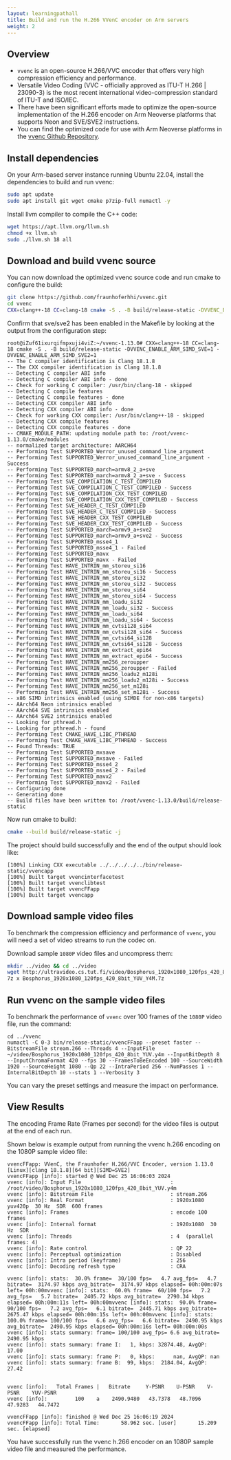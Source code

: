 ```yaml
---
layout: learningpathall
title: Build and run the H.266 VVenC encoder on Arm servers
weight: 2
---
```


## Overview

* `vvenc` is an open-source H.266/VVC encoder that offers very high compression efficiency and performance.
* Versatile Video Coding (VVC - officially approved as ITU-T H.266 | 23090-3) is the most recent international video-compression standard of ITU-T and ISO/IEC.
* There have been significant efforts made to optimize the open-source implementation of the H.266 encoder on Arm Neoverse platforms that supports Neon and SVE/SVE2 instructions.
* You can find the optimized code for use with Arm Neoverse platforms in the [vvenc Github Repository](https://github.com/fraunhoferhhi/vvenc). 

## Install dependencies
On your Arm-based server instance running Ubuntu 22.04, install the dependencies to build and run vvenc:

```bash
sudo apt update
sudo apt install git wget cmake p7zip-full numactl -y
```
Install llvm compiler to compile the C++ code:
```bash
wget https://apt.llvm.org/llvm.sh
chmod +x llvm.sh
sudo ./llvm.sh 18 all
```

## Download and build vvenc source

You can now download the optimized vvenc source code and run cmake to configure the build:

```bash
git clone https://github.com/fraunhoferhhi/vvenc.git
cd vvenc
CXX=clang++-18 CC=clang-18 cmake -S . -B build/release-static -DVVENC_ENABLE_ARM_SIMD_SVE=1 -DVVENC_ENABLE_ARM_SIMD_SVE2=1
```
Confirm that sve/sve2 has been enabled in the Makefile by looking at the output from the configuration step:

```output
root@iZuf61ixurqifmpxuji4viZ:~/vvenc-1.13.0# CXX=clang++-18 CC=clang-18 cmake -S . -B build/release-static -DVVENC_ENABLE_ARM_SIMD_SVE=1 -DVVENC_ENABLE_ARM_SIMD_SVE2=1
-- The C compiler identification is Clang 18.1.8
-- The CXX compiler identification is Clang 18.1.8
-- Detecting C compiler ABI info
-- Detecting C compiler ABI info - done
-- Check for working C compiler: /usr/bin/clang-18 - skipped
-- Detecting C compile features
-- Detecting C compile features - done
-- Detecting CXX compiler ABI info
-- Detecting CXX compiler ABI info - done
-- Check for working CXX compiler: /usr/bin/clang++-18 - skipped
-- Detecting CXX compile features
-- Detecting CXX compile features - done
-- CMAKE_MODULE_PATH: updating module path to: /root/vvenc-1.13.0/cmake/modules
-- normalized target architecture: AARCH64
-- Performing Test SUPPORTED_Werror_unused_command_line_argument
-- Performing Test SUPPORTED_Werror_unused_command_line_argument - Success
-- Performing Test SUPPORTED_march=armv8_2_a+sve
-- Performing Test SUPPORTED_march=armv8_2_a+sve - Success
-- Performing Test SVE_COMPILATION_C_TEST_COMPILED
-- Performing Test SVE_COMPILATION_C_TEST_COMPILED - Success
-- Performing Test SVE_COMPILATION_CXX_TEST_COMPILED
-- Performing Test SVE_COMPILATION_CXX_TEST_COMPILED - Success
-- Performing Test SVE_HEADER_C_TEST_COMPILED
-- Performing Test SVE_HEADER_C_TEST_COMPILED - Success
-- Performing Test SVE_HEADER_CXX_TEST_COMPILED
-- Performing Test SVE_HEADER_CXX_TEST_COMPILED - Success
-- Performing Test SUPPORTED_march=armv9_a+sve2
-- Performing Test SUPPORTED_march=armv9_a+sve2 - Success
-- Performing Test SUPPORTED_msse4_1
-- Performing Test SUPPORTED_msse4_1 - Failed
-- Performing Test SUPPORTED_mavx
-- Performing Test SUPPORTED_mavx - Failed
-- Performing Test HAVE_INTRIN_mm_storeu_si16
-- Performing Test HAVE_INTRIN_mm_storeu_si16 - Success
-- Performing Test HAVE_INTRIN_mm_storeu_si32
-- Performing Test HAVE_INTRIN_mm_storeu_si32 - Success
-- Performing Test HAVE_INTRIN_mm_storeu_si64
-- Performing Test HAVE_INTRIN_mm_storeu_si64 - Success
-- Performing Test HAVE_INTRIN_mm_loadu_si32
-- Performing Test HAVE_INTRIN_mm_loadu_si32 - Success
-- Performing Test HAVE_INTRIN_mm_loadu_si64
-- Performing Test HAVE_INTRIN_mm_loadu_si64 - Success
-- Performing Test HAVE_INTRIN_mm_cvtsi128_si64
-- Performing Test HAVE_INTRIN_mm_cvtsi128_si64 - Success
-- Performing Test HAVE_INTRIN_mm_cvtsi64_si128
-- Performing Test HAVE_INTRIN_mm_cvtsi64_si128 - Success
-- Performing Test HAVE_INTRIN_mm_extract_epi64
-- Performing Test HAVE_INTRIN_mm_extract_epi64 - Success
-- Performing Test HAVE_INTRIN_mm256_zeroupper
-- Performing Test HAVE_INTRIN_mm256_zeroupper - Failed
-- Performing Test HAVE_INTRIN_mm256_loadu2_m128i
-- Performing Test HAVE_INTRIN_mm256_loadu2_m128i - Success
-- Performing Test HAVE_INTRIN_mm256_set_m128i
-- Performing Test HAVE_INTRIN_mm256_set_m128i - Success
-- x86 SIMD intrinsics enabled (using SIMDE for non-x86 targets)
-- AArch64 Neon intrinsics enabled
-- AArch64 SVE intrinsics enabled
-- AArch64 SVE2 intrinsics enabled
-- Looking for pthread.h
-- Looking for pthread.h - found
-- Performing Test CMAKE_HAVE_LIBC_PTHREAD
-- Performing Test CMAKE_HAVE_LIBC_PTHREAD - Success
-- Found Threads: TRUE
-- Performing Test SUPPORTED_mxsave
-- Performing Test SUPPORTED_mxsave - Failed
-- Performing Test SUPPORTED_msse4_2
-- Performing Test SUPPORTED_msse4_2 - Failed
-- Performing Test SUPPORTED_mavx2
-- Performing Test SUPPORTED_mavx2 - Failed
-- Configuring done
-- Generating done
-- Build files have been written to: /root/vvenc-1.13.0/build/release-static
```
Now run cmake to build:
```bash
cmake --build build/release-static -j
```
The project should build successfully and the end of the output should look like:

```output
[100%] Linking CXX executable ../../../../../bin/release-static/vvencapp
[100%] Built target vvencinterfacetest
[100%] Built target vvenclibtest
[100%] Built target vvencFFapp
[100%] Built target vvencapp
```

## Download sample video files

To benchmark the compression efficiency and performance of `vvenc`, you will need a set of video streams to run the codec on. 

Download sample `1080P` video files and uncompress them:
```bash
mkdir ../video && cd ../video
wget http://ultravideo.cs.tut.fi/video/Bosphorus_1920x1080_120fps_420_8bit_YUV_Y4M.7z
7z x Bosphorus_1920x1080_120fps_420_8bit_YUV_Y4M.7z
```

## Run vvenc on the sample video files

To benchmark the performance of `vvenc` over 100 frames of the `1080P` video file, run the command:
```console
cd ../vvenc
numactl -C 0-3 bin/release-static/vvencFFapp --preset faster --BitstreamFile stream.266 --Threads 4 --InputFile ~/video/Bosphorus_1920x1080_120fps_420_8bit_YUV.y4m --InputBitDepth 8 --InputChromaFormat 420 --fps 30 --FramesToBeEncoded 100 --SourceWidth 1920 --SourceHeight 1080 --Qp 22 --IntraPeriod 256 --NumPasses 1 --InternalBitDepth 10 --stats 1 --Verbosity 3
```

You can vary the preset settings and measure the impact on performance.


## View Results

The encoding Frame Rate (Frames per second) for the video files is output at the end of each run.

Shown below is example output from running the vvenc h.266 encoding on the 1080P sample video file:

```output
vvencFFapp: VVenC, the Fraunhofer H.266/VVC Encoder, version 1.13.0 [Linux][clang 18.1.8][64 bit][SIMD=SVE2]
vvencFFapp [info]: started @ Wed Dec 25 16:06:03 2024
vvenc [info]: Input File                             : /root/video/Bosphorus_1920x1080_120fps_420_8bit_YUV.y4m
vvenc [info]: Bitstream File                         : stream.266
vvenc [info]: Real Format                            : 1920x1080  yuv420p  30 Hz  SDR  600 frames
vvenc [info]: Frames                                 : encode 100 frames
vvenc [info]: Internal format                        : 1920x1080  30 Hz  SDR
vvenc [info]: Threads                                : 4  (parallel frames: 4)
vvenc [info]: Rate control                           : QP 22
vvenc [info]: Perceptual optimization                : Disabled
vvenc [info]: Intra period (keyframe)                : 256
vvenc [info]: Decoding refresh type                  : CRA

vvenc [info]: stats:  30.0% frame=  30/100 fps=   4.7 avg_fps=   4.7 bitrate=  3174.97 kbps avg_bitrate=  3174.97 kbps elapsed= 00h:00m:07s left= 00h:00mvvenc [info]: stats:  60.0% frame=  60/100 fps=   7.2 avg_fps=   5.7 bitrate=  2405.72 kbps avg_bitrate=  2790.34 kbps elapsed= 00h:00m:11s left= 00h:00mvvenc [info]: stats:  90.0% frame=  90/100 fps=   7.2 avg_fps=   6.1 bitrate=  2445.71 kbps avg_bitrate=  2675.47 kbps elapsed= 00h:00m:15s left= 00h:00mvvenc [info]: stats: 100.0% frame= 100/100 fps=   6.6 avg_fps=   6.6 bitrate=  2490.95 kbps avg_bitrate=  2490.95 kbps elapsed= 00h:00m:16s left= 00h:00m:00s
vvenc [info]: stats summary: frame= 100/100 avg_fps= 6.6 avg_bitrate= 2490.95 kbps
vvenc [info]: stats summary: frame I:   1, kbps: 32874.48, AvgQP: 17.00
vvenc [info]: stats summary: frame P:   0, kbps:      nan, AvgQP: nan
vvenc [info]: stats summary: frame B:  99, kbps:  2184.04, AvgQP: 27.42


vvenc [info]:	Total Frames |   Bitrate     Y-PSNR    U-PSNR    V-PSNR    YUV-PSNR
vvenc [info]:	      100    a    2490.9480   43.7378   48.7096   47.9283   44.7472

vvencFFapp [info]: finished @ Wed Dec 25 16:06:19 2024
vvencFFapp [info]: Total Time:       58.962 sec. [user]       15.209 sec. [elapsed]
```

You have successfully run the vvenc h.266 encoder on an 1080P sample video file and measured the performance.
